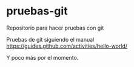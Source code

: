 # pruebas-git
Repositorio para hacer pruebas con git

Pruebas de git siguiendo el manual https://guides.github.com/activities/hello-world/

Y poco más por el momento.
